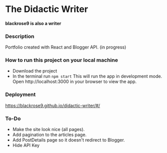 # The Didactic Writer
#### blackrose9 is also a writer

### Description
Portfolio created with React and Blogger API. (in progress)

### How to run this project on your local machine
* Download the project
* In the terminal run `npm start`
This will run the app in development mode.
Open http://localhost:3000 in your browser to view the app.

### Deployment 
https://blackrose9.github.io/didactic-writer/#/

### To-Do
* Make the site look nice (all pages).
* Add pagination to the articles page.
* Add PostDetails page so it doesn't redirect to Blogger.
* Hide API Key